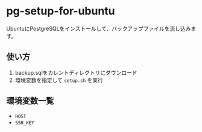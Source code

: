 # pg-setup-for-ubuntu

UbuntuにPostgreSQLをインストールして、バックアップファイルを流し込みます。

## 使い方

1. backup.sqlをカレントディレクトリにダウンロード
2. 環境変数を指定して `setup.sh` を実行

## 環境変数一覧

- `HOST`
- `SSH_KEY`
